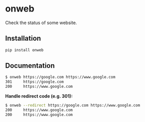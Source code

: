 # onweb

Check the status of some website.

## Installation

```bash
pip install onweb
```

## Documentation

```bash
$ onweb https://google.com https://www.google.com
301     https://google.com
200     https://www.google.com
```

__Handle redirect code (e.g. 301):__

```bash
$ onweb --redirect https://google.com https://www.google.com
200     https://www.google.com
200     https://www.google.com
```
